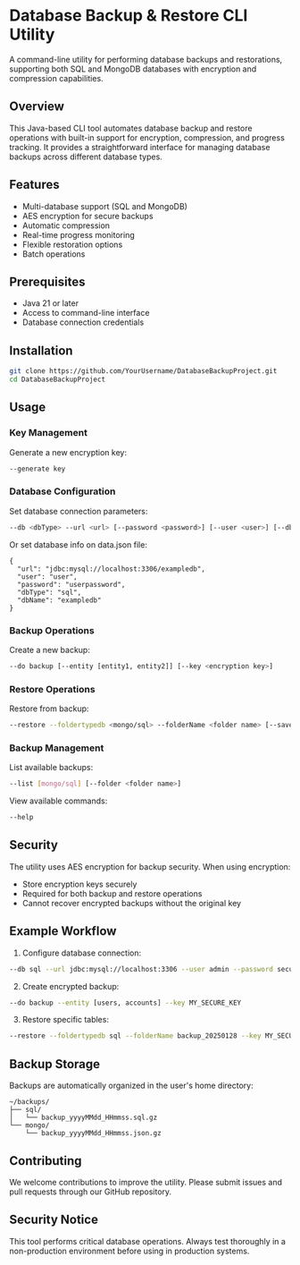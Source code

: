 # Database Backup & Restore CLI Utility

A command-line utility for performing database backups and restorations, supporting both SQL and MongoDB databases with encryption and compression capabilities.

## Overview

This Java-based CLI tool automates database backup and restore operations with built-in support for encryption, compression, and progress tracking. It provides a straightforward interface for managing database backups across different database types.

## Features

- Multi-database support (SQL and MongoDB)
- AES encryption for secure backups
- Automatic compression
- Real-time progress monitoring
- Flexible restoration options
- Batch operations

## Prerequisites

- Java 21 or later
- Access to command-line interface
- Database connection credentials

## Installation

```bash
git clone https://github.com/YourUsername/DatabaseBackupProject.git
cd DatabaseBackupProject
```

## Usage

### Key Management

Generate a new encryption key:
```bash
--generate key
```
### Database Configuration

Set database connection parameters:
```bash
--db <dbType> --url <url> [--password <password>] [--user <user>] [--dbName <database name>]
```

Or set database info on data.json file: 
```
{
  "url": "jdbc:mysql://localhost:3306/exampledb",
  "user": "user",
  "password": "userpassword",
  "dbType": "sql",
  "dbName": "exampledb"
}
```
### Backup Operations

Create a new backup:
```bash
--do backup [--entity [entity1, entity2]] [--key <encryption key>]
```

### Restore Operations

Restore from backup:
```bash
--restore --foldertypedb <mongo/sql> --folderName <folder name> [--saves [save1, save2]] [--key <encryption key>]
```

### Backup Management

List available backups:
```bash
--list [mongo/sql] [--folder <folder name>]
```

View available commands:
```bash
--help
```

## Security

The utility uses AES encryption for backup security. When using encryption:

- Store encryption keys securely
- Required for both backup and restore operations
- Cannot recover encrypted backups without the original key

## Example Workflow

1. Configure database connection:
```bash
--db sql --url jdbc:mysql://localhost:3306 --user admin --password securepass --dbName production
```

2. Create encrypted backup:
```bash
--do backup --entity [users, accounts] --key MY_SECURE_KEY
```

3. Restore specific tables:
```bash
--restore --foldertypedb sql --folderName backup_20250128 --key MY_SECURE_KEY
```

## Backup Storage

Backups are automatically organized in the user's home directory:

```
~/backups/
├── sql/
│   └── backup_yyyyMMdd_HHmmss.sql.gz
└── mongo/
    └── backup_yyyyMMdd_HHmmss.json.gz
```

## Contributing

We welcome contributions to improve the utility. Please submit issues and pull requests through our GitHub repository.

## Security Notice

This tool performs critical database operations. Always test thoroughly in a non-production environment before using in production systems.
